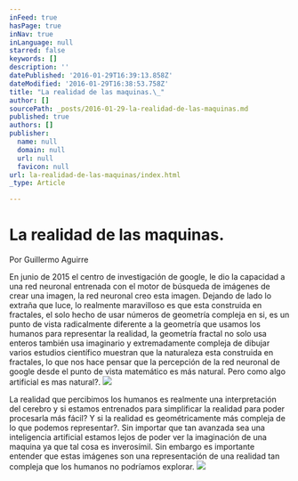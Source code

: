```yaml
---
inFeed: true
hasPage: true
inNav: true
inLanguage: null
starred: false
keywords: []
description: ''
datePublished: '2016-01-29T16:39:13.858Z'
dateModified: '2016-01-29T16:38:53.758Z'
title: "La realidad de las maquinas.\_"
author: []
sourcePath: _posts/2016-01-29-la-realidad-de-las-maquinas.md
published: true
authors: []
publisher:
  name: null
  domain: null
  url: null
  favicon: null
url: la-realidad-de-las-maquinas/index.html
_type: Article

---
```

# La realidad de las maquinas. 

Por Guillermo Aguirre

En junio de 2015 el centro de investigación de google, le dio la capacidad a una red 
neuronal entrenada con el motor de búsqueda de imágenes de crear una imagen, la 
red neuronal creo esta imagen.
Dejando de lado lo extraña que luce, lo realmente maravilloso es que esta construida 
en fractales, el solo hecho de usar números de geometría compleja en si, es un punto 
de vista radicalmente diferente a la geometría que usamos los humanos para 
representar la realidad, la geometría fractal no solo usa enteros también usa 
imaginario y extremadamente compleja de dibujar varios estudios científico muestran 
que la naturaleza esta construida en fractales, lo que nos hace pensar que la 
percepción de la red neuronal de google desde el punto de vista matemático es más 
natural. Pero como algo artificial es mas natural?. ![](https://the-grid-user-content.s3-us-west-2.amazonaws.com/20d638d0-af14-4769-afad-49dc3d62c7ba.jpg)

La realidad que percibimos los 
humanos es realmente una interpretación del cerebro y si estamos entrenados para 
simplificar la realidad para poder procesarla más fácil? Y si la realidad es 
geométricamente más compleja de lo que podemos representar?. 
Sin importar que tan avanzada sea una inteligencia artificial estamos lejos de poder 
ver la imaginación de una maquina ya que tal cosa es inverosímil. Sin embargo es 
importante entender que estas imágenes son una representación de una realidad tan 
compleja que los humanos no podríamos explorar.
![](https://the-grid-user-content.s3-us-west-2.amazonaws.com/80d2135c-60c1-4e01-8e8a-1cd03b6e438b.jpg)